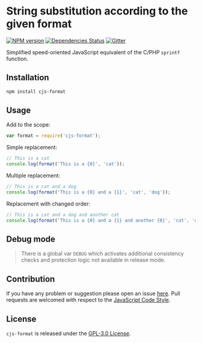 String substitution according to the given format
=================================================

[![NPM version](https://img.shields.io/npm/v/cjs-format.svg?style=flat-square)](https://www.npmjs.com/package/cjs-format)
[![Dependencies Status](https://img.shields.io/david/cjssdk/format.svg?style=flat-square)](https://david-dm.org/cjssdk/format)
[![Gitter](https://img.shields.io/badge/gitter-join%20chat-blue.svg?style=flat-square)](https://gitter.im/DarkPark/cjssdk)


Simplified speed-oriented JavaScript equivalent of the C/PHP `sprintf` function.


## Installation ##

```bash
npm install cjs-format
```


## Usage ##

Add to the scope:

```js
var format = require('cjs-format');
```

Simple replacement:

```js
// This is a cat
console.log(format('This is a {0}', 'cat'));
```

Multiple replacement:

```js
// This is a cat and a dog
console.log(format('This is a {0} and a {1}', 'cat', 'dog'));
```

Replacement with changed order:

```js
// This is a cat and a dog and another cat
console.log(format('This is a {0} and a {1} and another {0}', 'cat', 'dog'));
```


## Debug mode ##

> There is a global var `DEBUG` which activates additional consistency checks and protection logic not available in release mode.


## Contribution ##

If you have any problem or suggestion please open an issue [here](https://github.com/cjssdk/format/issues).
Pull requests are welcomed with respect to the [JavaScript Code Style](https://github.com/DarkPark/jscs).


## License ##

`cjs-format` is released under the [GPL-3.0 License](http://opensource.org/licenses/GPL-3.0).
